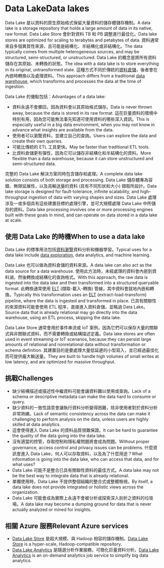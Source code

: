 # <a name="data-lakes"></a><span data-ttu-id="dee33-101">Data Lake</span><span class="sxs-lookup"><span data-stu-id="dee33-101">Data lakes</span></span>

<span data-ttu-id="dee33-102">Data Lake 是以資料的原生原始格式保留大量資料的儲存體儲存機制。</span><span class="sxs-lookup"><span data-stu-id="dee33-102">A data lake is a storage repository that holds a large amount of data in its native, raw format.</span></span> <span data-ttu-id="dee33-103">Data Lake Store 會針對資料 TB 和 PB 調整進行最佳化。</span><span class="sxs-lookup"><span data-stu-id="dee33-103">Data lake stores are optimized for scaling to terabytes and petabytes of data.</span></span> <span data-ttu-id="dee33-104">資料通常來自多個異質性來源，且可能是結構化、半結構化或非結構化。</span><span class="sxs-lookup"><span data-stu-id="dee33-104">The data typically comes from multiple heterogeneous sources, and may be structured, semi-structured, or unstructured.</span></span> <span data-ttu-id="dee33-105">Data Lake 的概念是將所有資料儲存在其原始、未轉換的狀態。</span><span class="sxs-lookup"><span data-stu-id="dee33-105">The idea with a data lake is to store everything in its original, untransformed state.</span></span> <span data-ttu-id="dee33-106">這種方式不同於傳統的[資料倉儲](../scenarios/data-warehousing.md)，後者會在內嵌時轉換以及處理資料。</span><span class="sxs-lookup"><span data-stu-id="dee33-106">This approach differs from a traditional [data warehouse](../scenarios/data-warehousing.md), which transforms and processes the data at the time of ingestion.</span></span>

<span data-ttu-id="dee33-107">Data Lake 的優點包括：</span><span class="sxs-lookup"><span data-stu-id="dee33-107">Advantages of a data lake:</span></span>

- <span data-ttu-id="dee33-108">資料永遠不會擲回，因為資料會以其原始格式儲存。</span><span class="sxs-lookup"><span data-stu-id="dee33-108">Data is never thrown away, because the data is stored in its raw format.</span></span> <span data-ttu-id="dee33-109">這在巨量資料的環境中特別有用，因為您可能無法事先知道可使用資料的哪些深入資訊。</span><span class="sxs-lookup"><span data-stu-id="dee33-109">This is especially useful in a big data environment, when you may not know in advance what insights are available from the data.</span></span>
- <span data-ttu-id="dee33-110">使用者可以瀏覽資料，並建立自己的查詢。</span><span class="sxs-lookup"><span data-stu-id="dee33-110">Users can explore the data and create their own queries.</span></span>
- <span data-ttu-id="dee33-111">可能比傳統的 ETL 工具更快。</span><span class="sxs-lookup"><span data-stu-id="dee33-111">May be faster than traditional ETL tools.</span></span>
- <span data-ttu-id="dee33-112">比資料倉儲更有彈性，因為它可以儲存非結構化和半結構化的資料。</span><span class="sxs-lookup"><span data-stu-id="dee33-112">More flexible than a data warehouse, because it can store unstructured and semi-structured data.</span></span> 

<span data-ttu-id="dee33-113">完整的 Data Lake 解決方案同時包含儲存和處理。</span><span class="sxs-lookup"><span data-stu-id="dee33-113">A complete data lake solution consists of both storage and processing.</span></span> <span data-ttu-id="dee33-114">Data Lake 儲存體專為容錯、無限延展性，以及高輸送量的資料 (具有不同形狀和大小) 擷取所設計。</span><span class="sxs-lookup"><span data-stu-id="dee33-114">Data lake storage is designed for fault-tolerance, infinite scalability, and high-throughput ingestion of data with varying shapes and sizes.</span></span> <span data-ttu-id="dee33-115">Data Lake 處理涉及一或多個具有這些建置目標的處理引擎，並可大規模處理 Data Lake 中所儲存的資料。</span><span class="sxs-lookup"><span data-stu-id="dee33-115">Data lake processing involves one or more processing engines built with these goals in mind, and can operate on data stored in a data lake at scale.</span></span>

## <a name="when-to-use-a-data-lake"></a><span data-ttu-id="dee33-116">使用 Data Lake 的時機</span><span class="sxs-lookup"><span data-stu-id="dee33-116">When to use a data lake</span></span>

<span data-ttu-id="dee33-117">Data Lake 的標準用法包括[資料瀏覽](../scenarios/interactive-data-exploration.md)資料分析和機器學習。</span><span class="sxs-lookup"><span data-stu-id="dee33-117">Typical uses for a data lake include [data exploration](../scenarios/interactive-data-exploration.md), data analytics, and machine learning.</span></span> 

<span data-ttu-id="dee33-118">Data Lake 也可以做為資料倉儲的資料來源。</span><span class="sxs-lookup"><span data-stu-id="dee33-118">A data lake can also act as the data source for a data warehouse.</span></span> <span data-ttu-id="dee33-119">使用此方法時，未經處理的資料會內嵌到資料湖，然後轉換成結構化的查詢格式。</span><span class="sxs-lookup"><span data-stu-id="dee33-119">With this approach, the raw data is ingested into the data lake and then transformed into a structured queryable format.</span></span> <span data-ttu-id="dee33-120">此轉換通常使用 [ELT](../scenarios/etl.md#extract-load-and-transform-elt) (擷取-載入-轉換) 管線，其中資料會就地內嵌和轉換。</span><span class="sxs-lookup"><span data-stu-id="dee33-120">Typically this transformation uses an [ELT](../scenarios/etl.md#extract-load-and-transform-elt) (extract-load-transform) pipeline, where the data is ingested and transformed in place.</span></span> <span data-ttu-id="dee33-121">已具有關聯性的來源資料可能會使用 ETL 程序，直接進入資料倉儲，並略過 Data Lake。</span><span class="sxs-lookup"><span data-stu-id="dee33-121">Source data that is already relational may go directly into the data warehouse, using an ETL process, skipping the data lake.</span></span>

<span data-ttu-id="dee33-122">Data Lake Store 通常會用於事件串流或 IoT 案例，因為它們可以保存大量的關聯式與非關聯式資料，而不需要轉換或結構描述定義。</span><span class="sxs-lookup"><span data-stu-id="dee33-122">Data lake stores are often used in event streaming or IoT scenarios, because they can persist large amounts of relational and nonrelational data without transformation or schema definition.</span></span> <span data-ttu-id="dee33-123">其建置目的是要處理大量低延遲的小型寫入，並已經過最佳化而可提供龐大輸送量。</span><span class="sxs-lookup"><span data-stu-id="dee33-123">They are built to handle high volumes of small writes at low latency, and are optimized for massive throughput.</span></span>

## <a name="challenges"></a><span data-ttu-id="dee33-124">挑戰</span><span class="sxs-lookup"><span data-stu-id="dee33-124">Challenges</span></span>

- <span data-ttu-id="dee33-125">缺少結構描述或描述性中繼資料可能會讓資料難以使用或查詢。</span><span class="sxs-lookup"><span data-stu-id="dee33-125">Lack of a schema or descriptive metadata can make the data hard to consume or query.</span></span>
- <span data-ttu-id="dee33-126">缺少資料的一致性語意會讓執行資料分析變得困難，除非使用者對於資料分析非常熟練。</span><span class="sxs-lookup"><span data-stu-id="dee33-126">Lack of semantic consistency across the data can make it challenging to perform analysis on the data, unless users are highly skilled at data analytics.</span></span>
- <span data-ttu-id="dee33-127">這會使得進入 Data Lake 的資料品質很難保證。</span><span class="sxs-lookup"><span data-stu-id="dee33-127">It can be hard to guarantee the quality of the data going into the data lake.</span></span> 
- <span data-ttu-id="dee33-128">沒有適當的控管，存取控制和隱私權問題將會成為問題。</span><span class="sxs-lookup"><span data-stu-id="dee33-128">Without proper governance, access control and privacy issues can be problems.</span></span> <span data-ttu-id="dee33-129">什麼資訊會進入 Data Lake，何人可以存取資料，以及為了什麼用途？</span><span class="sxs-lookup"><span data-stu-id="dee33-129">What information is going into the data lake, who can access that data, and for what uses?</span></span>
- <span data-ttu-id="dee33-130">Data Lake 可能不是整合已具有關聯性資料的最佳方式。</span><span class="sxs-lookup"><span data-stu-id="dee33-130">A data lake may not be the best way to integrate data that is already relational.</span></span>
- <span data-ttu-id="dee33-131">單獨使用時，Data Lake 不提供整個組織的整合式或整體檢視。</span><span class="sxs-lookup"><span data-stu-id="dee33-131">By itself, a data lake does not provide integrated or holistic views across the organization.</span></span> 
- <span data-ttu-id="dee33-132">Data Lake 可能會成為實際上永遠不會被分析或探索深入剖析之資料的垃圾場。</span><span class="sxs-lookup"><span data-stu-id="dee33-132">A data lake may become a dumping ground for data that is never actually analyzed or mined for insights.</span></span>

## <a name="relevant-azure-services"></a><span data-ttu-id="dee33-133">相關 Azure 服務</span><span class="sxs-lookup"><span data-stu-id="dee33-133">Relevant Azure services</span></span>

- <span data-ttu-id="dee33-134">[Data Lake Store](/azure/data-lake-store/) 是超大規模、與 Hadoop 相容的儲存機制。</span><span class="sxs-lookup"><span data-stu-id="dee33-134">[Data Lake Store](/azure/data-lake-store/) is a hyper-scale, Hadoop-compatible repository.</span></span>
- <span data-ttu-id="dee33-135">[Data Lake Analytics](/azure/data-lake-analytics/) 是隨選分析作業服務，可簡化巨量資料分析。</span><span class="sxs-lookup"><span data-stu-id="dee33-135">[Data Lake Analytics](/azure/data-lake-analytics/) is an on-demand analytics job service to simplify big data analytics.</span></span>


